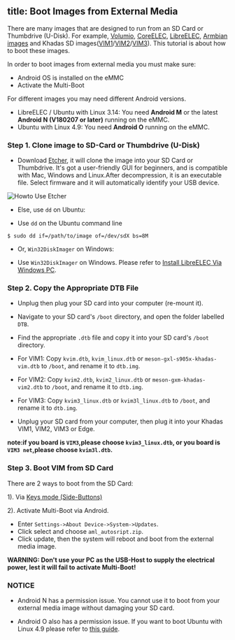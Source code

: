 title: Boot Images from External Media
---

There are many images that are designed to run from an SD Card or Thumbdrive (U-Disk). For example, [Volumio](https://forum.khadas.com/t/volumio-for-khadas/1437), [CoreELEC](https://coreelec.org/), [LibreELEC](http://forum.khadas.com/t/libreelec-for-khadas-vim-sd-usb-emmc/793), [Armbian images](http://forum.khadas.com/t/armbian-kodi-ubuntu-debian-for-sd-usb-emmc/825) and Khadas SD images([VIM1](https://dl.khadas.com/Firmware/VIM1/Ubuntu/SD_USB/)/[VIM2](https://dl.khadas.com/Firmware/VIM2/Ubuntu/SD_USB/)/[VIM3](https://dl.khadas.com/Firmware/VIM3/Ubuntu/SD_USB/)). This tutorial is about how to boot these images.

In order to boot images from external media you must make sure:
* Android OS is installed on the eMMC
* Activate the Multi-Boot

For different images you may need different Android versions.
* LibreELEC / Ubuntu with Linux 3.14: You need **Android M** or the latest **Android N (V180207 or later)** running on the eMMC.
* Ubuntu with Linux 4.9: You need **Android O** running on the eMMC.

### Step 1. Clone image to SD-Card or Thumbdrive (U-Disk)

* Download [Etcher](https://www.balena.io/etcher/), it will clone the image into your SD Card or Thumbdrive. It's got a user-friendly GUI for beginners, and is compatible with Mac, Windows and Linux.After decompression, it is an executable file. Select firmware and it will automatically identify your USB device.

![Howto Use Etcher](/images/vim3/HowtoUseEtcher.png)

* Else, use `dd` on Ubuntu:

* Use `dd` on the Ubuntu command line
```
$ sudo dd if=/path/to/image of=/dev/sdX bs=8M
```

* Or, `Win32DiskImager` on Windows:

* Use `Win32DiskImager` on Windows. Please refer to [Install LibreELEC Via Windows PC](/vim1/InstallLibreELEC.html#On-Windows-PC).

### Step 2. Copy the Appropriate DTB File

* Unplug then plug your SD card into your computer (re-mount it).

* Navigate to your SD card's `/boot` directory, and open the folder labelled `DTB`.

* Find the appropriate `.dtb` file and copy it into your SD card's `/boot` directory.

* For VIM1: Copy `kvim.dtb`, `kvim_linux.dtb` or `meson-gxl-s905x-khadas-vim.dtb` to `/boot`, and rename it to `dtb.img`.
* For VIM2: Copy `kvim2.dtb`, `kvim2_linux.dtb` or `meson-gxm-khadas-vim2.dtb` to `/boot`, and rename it to `dtb.img`.
* For VIM3: Copy `kvim3_linux.dtb` or `kvim3l_linux.dtb` to `/boot`, and rename it to `dtb.img`.

* Unplug your SD card from your computer, then plug it into your Khadas VIM1, VIM2, VIM3 or Edge.

**note:if you board is `VIM3`,please choose `kvim3_linux.dtb`, or you board is `VIM3 net`,please choose `kvim3l.dtb`.**

### Step 3. Boot VIM from SD Card
There are 2 ways to boot from the SD Card:

1). Via [Keys mode (Side-Buttons)](/vim1/HowtoBootIntoUpgradeMode.html)

2). Activate Multi-Boot via Android.

* Enter `Settings->About Device->System->Updates`.
* Click select and choose `aml_autosript.zip`.
* Click update, then the system will reboot and boot from the external media image.

**WARNING: Don't use your PC as the USB-Host to supply the electrical power, lest it will fail to activate Multi-Boot!**

### NOTICE
* Android N has a permission issue. You cannot use it to boot from your external media image without damaging your SD card.

* Android O also has a permission issue. If you want to boot Ubuntu with Linux 4.9 please refer to [this guide](http://forum.khadas.com/t/armbian-kodi-ubuntu-debian-for-sd-usb-emmc/825/109).
